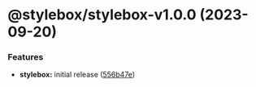 # @stylebox/stylebox-v1.0.0 (2023-09-20)


### Features

* **stylebox:** initial release ([556b47e](https://github.com/stylebox-library/stylebox/commit/556b47e7373df3eca001ed424d0032f0506fc663))
